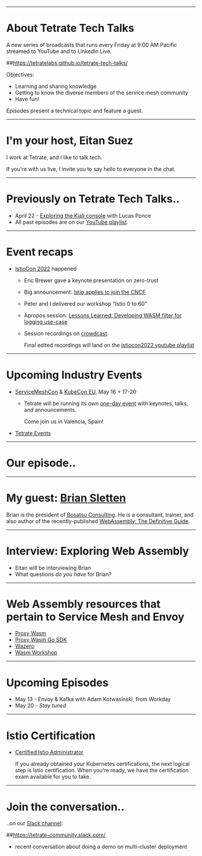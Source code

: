 
---
# About Tetrate Tech Talks

A new series of broadcasts that runs every Friday at 9:00 AM Pacific
  streamed to YouTube and to LinkedIn Live.

##https://tetratelabs.github.io/tetrate-tech-talks/

Objectives:

- Learning and sharing knowledge
- Getting to know the diverse members of the service mesh community
- Have fun!

Episodes present a technical topic and feature a guest.

---
# I'm your host, Eitan Suez

I work at Tetrate, and I like to talk tech.

If you're with us live, I invite you to say hello to everyone in the chat.

---
# Previously on Tetrate Tech Talks..

- April 22 - [Exploring the Kiali console](../../episode4/) with Lucas Ponce
- All past episodes are on our [YouTube playlist](https://www.youtube.com/playlist?list=PLm51GPKRAmTlOkjWDJBQYtjcc9WPk4E4F).

---
# Event recaps

 - [IstioCon 2022](https://events.istio.io/istiocon-2022/) happened
    - Eric Brewer gave a keynote presentation on zero-trust
    - Big announcement: [Istio applies to join the CNCF](https://istio.io/latest/blog/2022/istio-has-applied-to-join-the-cncf/)
    - Peter and I delivered our workshop "Istio 0 to 60"
    - Apropos session: [Lessons Learned: Developing WASM filter for logging use-case](https://events.istio.io/istiocon-2022/sessions/developing-wasm-filter-for-logging/)
    - Session recordings on [crowdcast](https://www.crowdcast.io/e/istiocon-2022/).

        Final edited recordings will land on the [istiocon2022 youtube playlist](https://www.youtube.com/playlist?list=PL7wB27eZmdffL2cyYauEuxcOTyGtSv4gy)

---
# Upcoming Industry Events

- [ServiceMeshCon](https://events.linuxfoundation.org/servicemeshcon-europe/) & [KubeCon EU](https://events.linuxfoundation.org/kubecon-cloudnativecon-europe/), May 16 + 17-20

    - Tetrate will be running its own [one-day event](https://www.tetrate.io/event/tetrate-envoy-and-service-mesh-immersion-day/) with keynotes, talks, and announcements.

        Come join us in Valencia, Spain!

- [Tetrate Events](https://www.tetrate.io/events/)

---
# Our episode..

---
# My guest: [Brian Sletten](https://www.linkedin.com/in/bsletten/)

Brian is the president of [Bosatsu Consulting](https://bosatsu.net/).
He is a consultant, trainer, and also author of the recently-published [WebAssembly: The Definitive Guide](https://www.oreilly.com/library/view/webassembly-the-definitive/9781492089834/).

---
# Interview: Exploring Web Assembly

  - Eitan will be interviewing Brian
  - What questions _do you have_ for Brian?

---
# Web Assembly resources that pertain to Service Mesh and Envoy

  - [Proxy Wasm](https://github.com/proxy-wasm/spec/blob/master/docs/WebAssembly-in-Envoy.md#high-level-overview)
  - [Proxy Wasm Go SDK](https://github.com/tetratelabs/proxy-wasm-go-sdk)
  - [Wazero](https://github.com/tetratelabs/wazero)
  - [Wasm Workshop](https://tetratelabs.github.io/wasm-workshop/)

---
# Upcoming Episodes

- May 13 - Envoy & Kafka with Adam Kotwasinski, from Workday
- May 20 - _Stay tuned_

---
# Istio Certification

- [Certified Istio Administrator](https://academy.tetrate.io/courses/certified-istio-administrator)

    If you already obtained your Kubernetes certifications, the next logical step is Istio certification.
    When you're ready, we have the certification exam available for you to take.

---
# Join the conversation..

..on our [Slack channel](https://tetrate-community.slack.com/):

##https://tetrate-community.slack.com/

  - recent conversation about doing a demo on multi-cluster deployment
